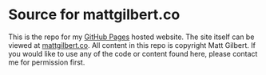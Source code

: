 # Source for mattgilbert.co

This is the repo for my [GitHub Pages](https://pages.github.com) hosted website. The site itself can be viewed at [mattgilbert.co](https://mattgilbert.co). All content in this repo is copyright Matt Gilbert. If you would like to use any of the code or content found here, please contact me for permission first.
